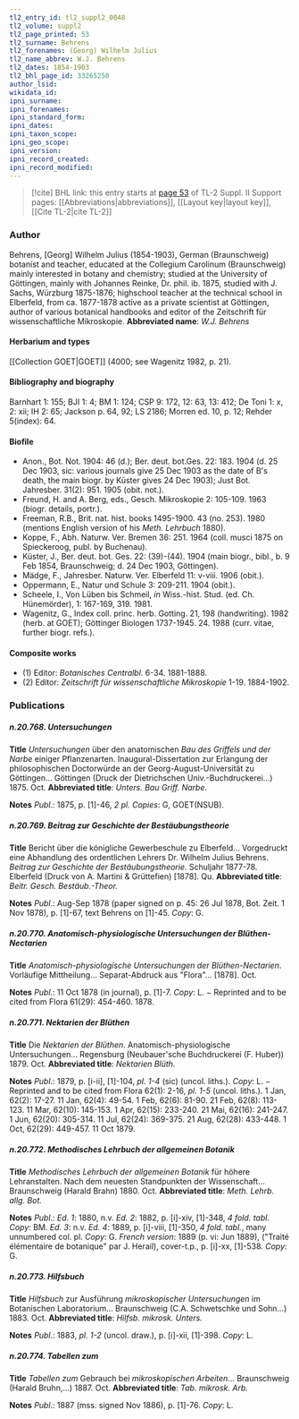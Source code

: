 ```yaml
---
tl2_entry_id: tl2_suppl2_0048
tl2_volume: suppl2
tl2_page_printed: 53
tl2_surname: Behrens
tl2_forenames: (Georg) Wilhelm Julius
tl2_name_abbrev: W.J. Behrens
tl2_dates: 1854-1903
tl2_bhl_page_id: 33265250
author_lsid: 
wikidata_id: 
ipni_surname: 
ipni_forenames: 
ipni_standard_form: 
ipni_dates: 
ipni_taxon_scope: 
ipni_geo_scope: 
ipni_version: 
ipni_record_created: 
ipni_record_modified:
---
```


> [!cite] BHL link: this entry starts at [page 53](https://www.biodiversitylibrary.org/page/33265250) of TL-2 Suppl. II
> Support pages: [[Abbreviations|abbreviations]], [[Layout key|layout key]], [[Cite TL-2|cite TL-2]]

### Author

Behrens, \[Georg\] Wilhelm Julius (1854-1903), German (Braunschweig) botanist and teacher, educated at the Collegium Carolinum (Braunschweig) mainly interested in botany and chemistry; studied at the University of Göttingen, mainly with Johannes Reinke, Dr. phil. ib. 1875, studied with J. Sachs, Würzburg 1875-1876; highschool teacher at the technical school in Elberfeld, from ca. 1877-1878 active as a private scientist at Göttingen, author of various botanical handbooks and editor of the Zeitschrift für wissenschaftliche Mikroskopie. 
**Abbreviated name**: *W.J. Behrens*

#### Herbarium and types

[[Collection GOET|GOET]] (4000; see Wagenitz 1982, p. 21).

#### Bibliography and biography

Barnhart 1: 155; BJI 1: 4; BM 1: 124; CSP 9: 172, 12: 63, 13: 412; De Toni 1: x, 2: xii; IH 2: 65; Jackson p. 64, 92; LS 2186; Morren ed. 10, p. 12; Rehder 5(index): 64.

#### Biofile

- Anon., Bot. Not. 1904: 46 (d.); Ber. deut. bot.Ges. 22: 183. 1904 (d. 25 Dec 1903, sic: various journals give 25 Dec 1903 as the date of B's death, the main biogr. by Küster gives 24 Dec 1903); Just Bot. Jahresber. 31(2): 951. 1905 (obit. not.).
- Freund, H. and A. Berg, eds., Gesch. Mikroskopie 2: 105-109. 1963 (biogr. details, portr.).
- Freeman, R.B., Brit. nat. hist. books 1495-1900. 43 (no. 253). 1980 (mentions English version of his *Meth. Lehrbuch* 1880).
- Koppe, F., Abh. Naturw. Ver. Bremen 36: 251. 1964 (coll. musci 1875 on Spieckeroog, publ. by Buchenau).
- Küster, J., Ber. deut. bot. Ges. 22: (39)-(44). 1904 (main biogr., bibl., b. 9 Feb 1854, Braunschweig; d. 24 Dec 1903, Göttingen).
- Mädge, F., Jahresber. Naturw. Ver. Elberfeld 11: v-viii. 1906 (obit.).
- Oppermann, E., Natur und Schule 3: 209-211. 1904 (obit.).
- Scheele, I., Von Lüben bis Schmeil, *in* Wiss.-hist. Stud. (ed. Ch. Hünemörder), 1: 167-169, 319. 1981.
- Wagenitz, G., Index coll. princ. herb. Gotting. 21, 198 (handwriting). 1982 (herb. at GOET); Göttinger Biologen 1737-1945. 24. 1988 (curr. vitae, further biogr. refs.).

#### Composite works

- (1) Editor: *Botanisches Centralbl*. 6-34. 1881-1888.
- (2) Editor: *Zeitschrift für wissenschaftliche Mikroskopie* 1-19. 1884-1902.

### Publications

##### n.20.768. Untersuchungen

**Title**
*Untersuchungen* über den anatomischen *Bau des Griffels und der Narbe* einiger Pflanzenarten. Inaugural-Dissertation zur Erlangung der philosophischen Doctorwürde an der Georg-August-Universität zu Göttingen... Göttingen (Druck der Dietrichschen Univ.-Buchdruckerei...) 1875. Oct.
**Abbreviated title**: *Unters. Bau Griff. Narbe*.

**Notes**
*Publ*.: 1875, p. \[1\]-46, *2 pl. Copies*: G, GOET(NSUB).

##### n.20.769. Beitrag zur Geschichte der Bestäubungstheorie

**Title**
Bericht über die königliche Gewerbeschule zu Elberfeld... Vorgedruckt eine Abhandlung des ordentlichen Lehrers Dr. Wilhelm Julius Behrens. *Beitrag zur Geschichte der Bestäubungstheorie*. Schuljahr 1877-78. Elberfeld (Druck von A. Martini & Grüttefien) \[1878\]. Qu.
**Abbreviated title**: *Beitr. Gesch. Bestäub.-Theor.*

**Notes**
*Publ*.: Aug-Sep 1878 (paper signed on p. 45: 26 Jul 1878, Bot. Zeit. 1 Nov 1878), p. \[1\]-67, text Behrens on \[1\]-45. *Copy*: G.

##### n.20.770. Anatomisch-physiologische Untersuchungen der Blüthen-Nectarien

**Title**
*Anatomisch-physiologische Untersuchungen der Blüthen-Nectarien*. Vorläufige Mittheilung... Separat-Abdruck aus "Flora"... \[1878\]. Oct.

**Notes**
*Publ*.: 11 Oct 1878 (in journal), p. \[1\]-7. *Copy*: L. − Reprinted and to be cited from Flora 61(29): 454-460. 1878.

##### n.20.771. Nektarien der Blüthen

**Title**
Die *Nektarien der Blüthen*. Anatomisch-physiologische Untersuchungen... Regensburg (Neubauer'sche Buchdruckerei (F. Huber)) 1879. Oct.
**Abbreviated title**: *Nektarien Blüth.*

**Notes**
*Publ*.: 1879, p. \[i-ii\], \[1\]-104, *pl. 1-4* (sic) (uncol. liths.). *Copy*: L. − Reprinted and to be cited from Flora 62(1): 2-16, *pl. 1-5* (uncol. liths.). 1 Jan, 62(2): 17-27. 11 Jan, 62(4): 49-54. 1 Feb, 62(6): 81-90. 21 Feb, 62(8): 113-123. 11 Mar, 62(10): 145-153. 1 Apr, 62(15): 233-240. 21 Mai, 62(16): 241-247. 1 Jun, 62(20): 305-314. 11 Jul, 62(24): 369-375. 21 Aug, 62(28): 433-448. 1 Oct, 62(29): 449-457. 11 Oct 1879.

##### n.20.772. Methodisches Lehrbuch der allgemeinen Botanik

**Title**
*Methodisches Lehrbuch der allgemeinen Botanik* für höhere Lehranstalten. Nach dem neuesten Standpunkten der Wissenschaft... Braunschweig (Harald Brahn) 1880. Oct.
**Abbreviated title**: *Meth. Lehrb. allg. Bot.*

**Notes**
*Publ*.: *Ed. 1*: 1880, n.v.
*Ed. 2*: 1882, p. \[i\]-xiv, \[1\]-348, *4 fold. tabl. Copy*: BM.
*Ed. 3*: n.v.
*Ed. 4*: 1889, p. \[i\]-viii, \[1\]-350, *4 fold. tabl.*, many unnumbered col. pl. *Copy*: G.
*French version*: 1889 (p. vi: Jun 1889), ("Traité élémentaire de botanique" par J. Herail), cover-t.p., p. \[i\]-xx, \[1\]-538. *Copy*: G.

##### n.20.773. Hilfsbuch

**Title**
*Hilfsbuch* zur Ausführung *mikroskopischer Untersuchungen* im Botanischen Laboratorium... Braunschweig (C.A. Schwetschke und Sohn...) 1883. Oct.
**Abbreviated title**: *Hilfsb. mikrosk. Unters.*

**Notes**
*Publ*.: 1883, *pl. 1-2* (uncol. draw.), p. \[i\]-xii, \[1\]-398. *Copy*: L.

##### n.20.774. Tabellen zum

**Title**
*Tabellen zum* Gebrauch bei *mikroskopischen Arbeiten*... Braunschweig (Harald Bruhn,...) 1887. Oct.
**Abbreviated title**: *Tab. mikrosk. Arb.*

**Notes**
*Publ*.: 1887 (mss. signed Nov 1886), p. \[1\]-76. *Copy*: L.

